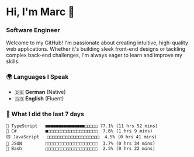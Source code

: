 # Hi, I'm Marc 👋 
### Software Engineer

Welcome to my GitHub! I'm passionate about creating intuitive, high-quality web applications. Whether it's building sleek front-end designs or tackling complex back-end challenges, I'm always eager to learn and improve my skills.  

### 🌍 Languages I Speak  
- 🇩🇪 **German** (Native)  
- 🇬🇧 **English** (Fluent)

### 🤯 What I did the last 7 days

```
🔷 TypeScript   ■■■■■■■■■■■■■■■□□□□□ 77.1% (11 hrs 52 mins)
🔷 C#           ■□□□□□□□□□□□□□□□□□□□  7.6% (1 hrs 9 mins)
🟨 JavaScript   □□□□□□□□□□□□□□□□□□□□  4.5% (0 hrs 41 mins)
📄 JSON         □□□□□□□□□□□□□□□□□□□□  3.7% (0 hrs 34 mins)
📄 Bash         □□□□□□□□□□□□□□□□□□□□  2.5% (0 hrs 22 mins)
```